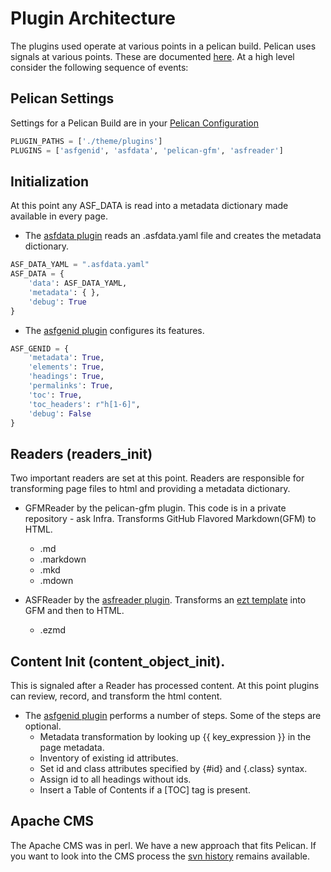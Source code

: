 # Plugin Architecture

The plugins used operate at various points in a pelican build.
Pelican uses signals at various points. These are documented [here](https://docs.getpelican.com/en/latest/plugins.html#list-of-signals).
At a high level consider the following sequence of events:

## Pelican Settings

Settings for a Pelican Build are in your [Pelican Configuration](../../pelicanconf.py)

```python
PLUGIN_PATHS = ['./theme/plugins']
PLUGINS = ['asfgenid', 'asfdata', 'pelican-gfm', 'asfreader']
```

## Initialization

At this point any ASF_DATA is read into a metadata dictionary made available in every page.

- The [asfdata plugin](./asfdata.py) reads an .asfdata.yaml file and creates the metadata dictionary.

```python
ASF_DATA_YAML = ".asfdata.yaml"
ASF_DATA = {
    'data': ASF_DATA_YAML,
    'metadata': { },
    'debug': True
}
```

- The [asfgenid plugin](./asfgenid.py) configures its features.

```python
ASF_GENID = {
    'metadata': True,
    'elements': True,
    'headings': True,
    'permalinks': True,
    'toc': True,
    'toc_headers': r"h[1-6]",
    'debug': False
}
```

## Readers (readers_init)

Two important readers are set at this point. Readers are responsible for transforming page files to html and
providing a metadata dictionary.

- GFMReader by the pelican-gfm plugin. This code is in a private repository - ask Infra. Transforms GitHub Flavored Markdown(GFM) to HTML.
  * .md
  * .markdown
  * .mkd
  * .mdown

- ASFReader by the [asfreader plugin](./asfreader.py). Transforms an [ezt template](https://github.com/gstein/ezt) into GFM and then to HTML.
  * .ezmd

## Content Init (content_object_init).

This is signaled after a Reader has processed content. At this point plugins can review, record, and transform the html content.

- The [asfgenid plugin](./asfgenid.py) performs a number of steps. Some of the steps are optional.
  * Metadata transformation by looking up {{ key_expression }} in the page metadata.
  * Inventory of existing id attributes.
  * Set id and class attributes specified by {#id} and {.class} syntax.
  * Assign id to all headings without ids.
  * Insert a Table of Contents if a [TOC] tag is present.

## Apache CMS

The Apache CMS was in perl. We have a new approach that fits Pelican. If you want to look into the CMS process
the [svn history](http://svn.apache.org/viewvc/infrastructure/site/trunk/lib/views) remains available.
